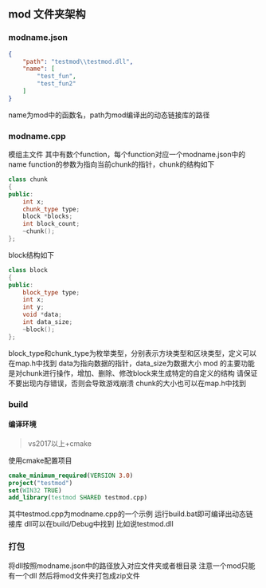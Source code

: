 ## mod 文件夹架构
### modname.json
```json
{
    "path": "testmod\\testmod.dll",
    "name": [
        "test_fun",
        "test_fun2"
    ]
}
```
name为mod中的函数名，path为mod编译出的动态链接库的路径
### modname.cpp
模组主文件
其中有数个function，每个function对应一个modname.json中的name
function的参数为指向当前chunk的指针，chunk的结构如下
```cpp
class chunk
{
public:
    int x;
    chunk_type type;
    block *blocks;
    int block_count;
    ~chunk();
};
```
block结构如下
```cpp
class block
{
public:
    block_type type;
    int x;
    int y;
    void *data;
    int data_size;
    ~block();
};
```
block_type和chunk_type为枚举类型，分别表示方块类型和区块类型，定义可以在map.h中找到
data为指向数据的指针，data_size为数据大小
mod 的主要功能是对chunk进行操作，增加、删除、修改block来生成特定的自定义的结构
请保证不要出现内存错误，否则会导致游戏崩溃
chunk的大小也可以在map.h中找到
### build
#### 编译环境
> vs2017以上+cmake

使用cmake配置项目
```cmake
cmake_minimum_required(VERSION 3.0)
project("testmod")
set(WIN32 TRUE)
add_library(testmod SHARED testmod.cpp)
```
其中testmod.cpp为modname.cpp的一个示例
运行build.bat即可编译出动态链接库
dll可以在build/Debug中找到
比如说testmod.dll
### 打包
将dll按照modname.json中的路径放入对应文件夹或者根目录
注意一个mod只能有一个dll
然后将mod文件夹打包成zip文件
